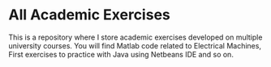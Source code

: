 # All Academic Exercises

This is a repository where I store academic exercises developed on multiple university courses. You will find Matlab code related to Electrical Machines, First exercises to practice with Java using Netbeans IDE and so on.

